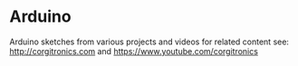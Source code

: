 # Arduino
Arduino sketches from various projects and videos
 for related content see:  http://corgitronics.com
 and https://www.youtube.com/corgitronics
